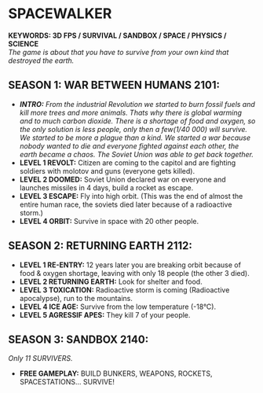 # SPACEWALKER  
**KEYWORDS: 3D FPS / SURVIVAL / SANDBOX / SPACE / PHYSICS / SCIENCE**  
*The game is about that you have to survive from your own kind that destroyed the earth.*  

## SEASON 1: WAR BETWEEN HUMANS 2101:  
- ***INTRO:** From the industrial Revolution we started to burn fossil fuels and kill more trees and more animals. Thats why there is global warming and to much carbon dioxide.  There is a shortage of food and oxygen, so the only solution is less people, only then a few(1/40 000) will survive. We started to be more a plague than a kind.  We started a war because nobody wanted to die and everyone fighted against each other, the earth became a chaos. The Soviet Union was able to get back together.*  
- **LEVEL 1 REVOLT:** Citizen are coming to the capitol and are fighting soldiers with molotov and guns (everyone gets killed).  
- **LEVEL 2 DOOMED:** Soviet Union declared war on everyone and launches missiles in 4 days, build a rocket as escape.  
- **LEVEL 3 ESCAPE:** Fly into high orbit. (This was the end of almost the entire human race, the soviets died later because of a radioactive storm.)  
- **LEVEL 4 ORBIT:** Survive in space with 20 other people.  
  
## SEASON 2: RETURNING EARTH 2112:  
  
- **LEVEL 1 RE-ENTRY:** 12 years later you are breaking orbit because of food & oxygen shortage, leaving with only 18 people (the other 3 died).  
- **LEVEL 2 RETURNING EARTH:** Look for shelter and food.  
- **LEVEL 3 TOXICATION:** Radioactive storm is coming (Radioactive apocalypse), run to the mountains.
- **LEVEL 4 ICE AGE:** Survive from the low temperature (-18°C).  
- **LEVEL 5 AGRESSIF APES:** They kill 7 of your people.  
  
## SEASON 3: SANDBOX 2140:
*Only 11 SURVIVERS.*
- **FREE GAMEPLAY:** BUILD BUNKERS, WEAPONS, ROCKETS, SPACESTATIONS... SURVIVE!  
